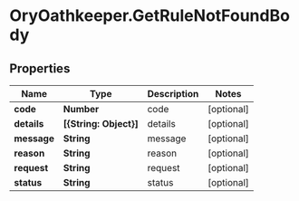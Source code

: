 # OryOathkeeper.GetRuleNotFoundBody

## Properties

| Name        | Type                   | Description | Notes      |
| ----------- | ---------------------- | ----------- | ---------- |
| **code**    | **Number**             | code        | [optional] |
| **details** | **[{String: Object}]** | details     | [optional] |
| **message** | **String**             | message     | [optional] |
| **reason**  | **String**             | reason      | [optional] |
| **request** | **String**             | request     | [optional] |
| **status**  | **String**             | status      | [optional] |
